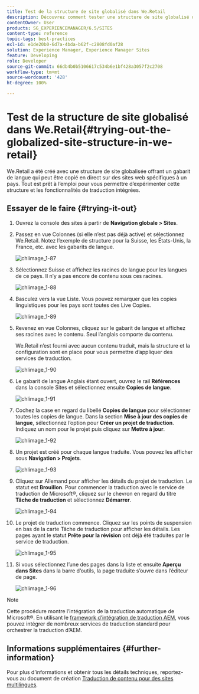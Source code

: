 ```yaml
---
title: Test de la structure de site globalisé dans We.Retail
description: Découvrez comment tester une structure de site globalisé dans Adobe Experience Manager à l’aide de We.Retail.
contentOwner: User
products: SG_EXPERIENCEMANAGER/6.5/SITES
content-type: reference
topic-tags: best-practices
exl-id: e1de20b0-6d7a-4bda-b62f-c2808fd0af28
solution: Experience Manager, Experience Manager Sites
feature: Developing
role: Developer
source-git-commit: 66db4b0b5106617c534b6e1bf428a3057f2c2708
workflow-type: tm+mt
source-wordcount: '428'
ht-degree: 100%

---
```


# Test de la structure de site globalisé dans We.Retail{#trying-out-the-globalized-site-structure-in-we-retail}

We.Retail a été créé avec une structure de site globalisée offrant un gabarit de langue qui peut être copié en direct sur des sites web spécifiques à un pays. Tout est prêt à l’emploi pour vous permettre d’expérimenter cette structure et les fonctionnalités de traduction intégrées.

## Essayer de le faire {#trying-it-out}

1. Ouvrez la console des sites à partir de **Navigation globale > Sites**.
1. Passez en vue Colonnes (si elle n’est pas déjà active) et sélectionnez We.Retail. Notez l’exemple de structure pour la Suisse, les États-Unis, la France, etc. avec les gabarits de langue.

   ![chlimage_1-87](assets/chlimage_1-87a.png)

1. Sélectionnez Suisse et affichez les racines de langue pour les langues de ce pays. Il n’y a pas encore de contenu sous ces racines.

   ![chlimage_1-88](assets/chlimage_1-88a.png)

1. Basculez vers la vue Liste. Vous pouvez remarquer que les copies linguistiques pour les pays sont toutes des Live Copies.

   ![chlimage_1-89](assets/chlimage_1-89a.png)

1. Revenez en vue Colonnes, cliquez sur le gabarit de langue et affichez ses racines avec le contenu. Seul l’anglais comporte du contenu.

   We.Retail n’est fourni avec aucun contenu traduit, mais la structure et la configuration sont en place pour vous permettre d’appliquer des services de traduction.

   ![chlimage_1-90](assets/chlimage_1-90a.png)

1. Le gabarit de langue Anglais étant ouvert, ouvrez le rail **Références** dans la console Sites et sélectionnez ensuite **Copies de langue**.

   ![chlimage_1-91](assets/chlimage_1-91.png)

1. Cochez la case en regard du libellé **Copies de langue** pour sélectionner toutes les copies de langue. Dans la section **Mise à jour des copies de langue**, sélectionnez l’option pour **Créer un projet de traduction**. Indiquez un nom pour le projet puis cliquez sur **Mettre à jour**.

   ![chlimage_1-92](assets/chlimage_1-92.png)

1. Un projet est créé pour chaque langue traduite. Vous pouvez les afficher sous **Navigation > Projets**.

   ![chlimage_1-93](assets/chlimage_1-93.png)

1. Cliquez sur Allemand pour afficher les détails du projet de traduction. Le statut est **Brouillon**. Pour commencer la traduction avec le service de traduction de Microsoft®, cliquez sur le chevron en regard du titre **Tâche de traduction** et sélectionnez **Démarrer**.

   ![chlimage_1-94](assets/chlimage_1-94.png)

1. Le projet de traduction commence. Cliquez sur les points de suspension en bas de la carte Tâche de traduction pour afficher les détails. Les pages ayant le statut **Prête pour la révision** ont déjà été traduites par le service de traduction.

   ![chlimage_1-95](assets/chlimage_1-95.png)

1. Si vous sélectionnez l’une des pages dans la liste et ensuite **Aperçu dans Sites** dans la barre d’outils, la page traduite s’ouvre dans l’éditeur de page.

   ![chlimage_1-96](assets/chlimage_1-96.png)

>[!NOTE]
>
>Cette procédure montre l’intégration de la traduction automatique de Microsoft®. En utilisant le [framework d’intégration de traduction AEM](/help/sites-administering/translation.md), vous pouvez intégrer de nombreux services de traduction standard pour orchestrer la traduction d’AEM.

## Informations supplémentaires {#further-information}

Pour plus d’informations et obtenir tous les détails techniques, reportez-vous au document de création [Traduction de contenu pour des sites multilingues](/help/sites-administering/translation.md).
